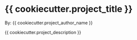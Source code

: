# {{ cookiecutter.project_title }}

By:  {{ cookiecutter.project_author_name }}

{{ cookiecutter.project_description }}